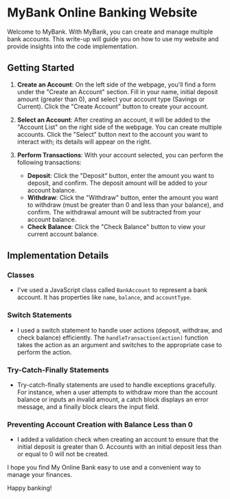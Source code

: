 # MyBank Online Banking Website

Welcome to MyBank. With MyBank, you can create and manage multiple bank accounts. This write-up will guide you on how to use my website and provide insights into the code implementation.

## Getting Started

1. **Create an Account**: On the left side of the webpage, you'll find a form under the "Create an Account" section. Fill in your name, initial deposit amount (greater than 0), and select your account type (Savings or Current). Click the "Create Account" button to create your account.

2. **Select an Account**: After creating an account, it will be added to the "Account List" on the right side of the webpage. You can create multiple accounts. Click the "Select" button next to the account you want to interact with; its details will appear on the right.

3. **Perform Transactions**: With your account selected, you can perform the following transactions:
   - **Deposit**: Click the "Deposit" button, enter the amount you want to deposit, and confirm. The deposit amount will be added to your account balance.
   - **Withdraw**: Click the "Withdraw" button, enter the amount you want to withdraw (must be greater than 0 and less than your balance), and confirm. The withdrawal amount will be subtracted from your account balance.
   - **Check Balance**: Click the "Check Balance" button to view your current account balance.

## Implementation Details

### Classes
- I've used a JavaScript class called `BankAccount` to represent a bank account. It has properties like `name`, `balance`, and `accountType`.

### Switch Statements
- I used a switch statement to handle user actions (deposit, withdraw, and check balance) efficiently. The `handleTransaction(action)` function takes the action as an argument and switches to the appropriate case to perform the action.

### Try-Catch-Finally Statements
- Try-catch-finally statements are used to handle exceptions gracefully. For instance, when a user attempts to withdraw more than the account balance or inputs an invalid amount, a catch block displays an error message, and a finally block clears the input field.

### Preventing Account Creation with Balance Less than 0
- I added a validation check when creating an account to ensure that the initial deposit is greater than 0. Accounts with an initial deposit less than or equal to 0 will not be created.

I hope you find My Online Bank easy to use and a convenient way to manage your finances.

Happy banking!
